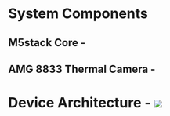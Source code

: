 # System Components
## M5stack Core - 
## AMG 8833 Thermal Camera - 
# Device Architecture - ![](media/)
